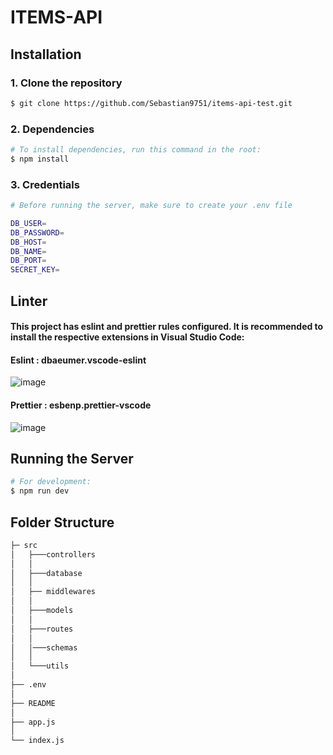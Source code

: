 # ITEMS-API

## Installation
### 1. Clone the repository
```bash
$ git clone https://github.com/Sebastian9751/items-api-test.git
```
### 2. Dependencies
```bash
# To install dependencies, run this command in the root:
$ npm install
```
### 3. Credentials

```bash
# Before running the server, make sure to create your .env file

DB_USER=
DB_PASSWORD=
DB_HOST=
DB_NAME=
DB_PORT=
SECRET_KEY=

```
## Linter
#### This project has eslint and prettier rules configured. It is recommended to install the respective extensions in Visual Studio Code:

#### Eslint : dbaeumer.vscode-eslint

![image](https://user-images.githubusercontent.com/85807291/223141938-3e1dc625-0ca6-4074-b227-9dcfb6aadf47.png)


#### Prettier : esbenp.prettier-vscode

![image](https://user-images.githubusercontent.com/85807291/223141790-e59a323f-834b-461f-bccf-c767ce136354.png)



## Running the Server
```bash
# For development:
$ npm run dev
```



## Folder Structure
```bash
├─ src
│   ├───controllers
│   │
│   ├───database
│   │
│   ├── middlewares
│   │
│   ├───models
│   │
│   ├───routes
│   │
│   │───schemas
│   │
│   └───utils
│
├── .env
│
├── README
│
├── app.js
│
└── index.js
```



